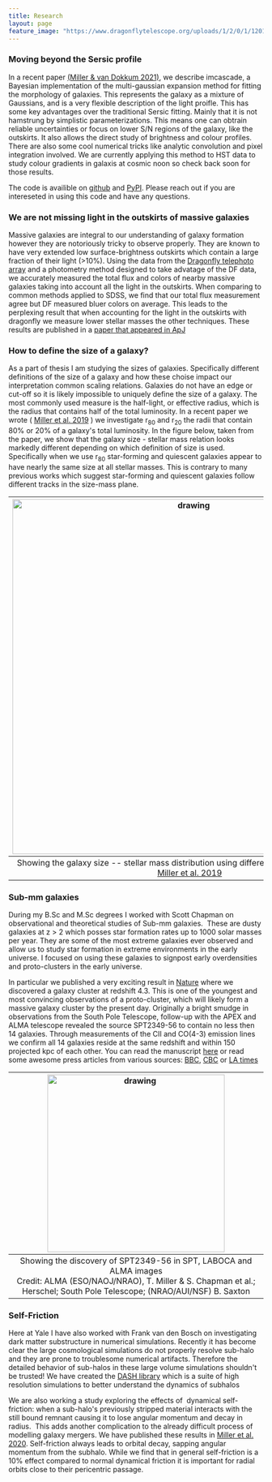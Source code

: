 ```yaml
---
title: Research
layout: page
feature_image: "https://www.dragonflytelescope.org/uploads/1/2/0/1/120152565/background-images/348137435.jpg"
---
```

### Moving beyond the Sersic profile

In a recent paper [(Miller & van Dokkum 2021)](https://arxiv.org/abs/2109.13262), we describe imcascade, a Bayesian implementation of the multi-gaussian expansion method for fitting the morphology of galaxies. This represents the galaxy as a mixture of Gaussians, and is a very flexible description of the light proifle. This has some key advantages over the traditional Sersic fitting. Mainly that it is not hamstrung by simplistic parameterizations. This means one can obtrain reliable uncertainties or focus on lower S/N regions of the galaxy, like the outskirts. It also allows the direct study of brightness and colour profiles. There are also some cool numerical tricks like analytic convolution and pixel integration involved. We are currently applying this method to HST data to study colour gradients in galaxis at cosmic noon so check back soon for those results.

The code is availible on [github](https://github.com/tbmiller-astro/imcascade) and [PyPI](https://pypi.org/project/imcascade/). Please reach out if you are intereseted in using this code and have any questions.

### We are not missing light in the outskirts of massive galaxies
Massive galaxies are integral to our understanding of galaxy formation however they are notoriously tricky to observe properly. They are known to have very extended low surface-brightness outskirts which contain a large fraction of their light (>10%). Using the data from the [Dragonfly telephoto array](https://www.dragonflytelescope.org/) and a photometry method designed to take advatage of the DF data, we accurately measured the total flux and colors of nearby massive galaxies taking into account all the light in the outskirts. When comparing to common methods applied to SDSS, we find that our total flux measurement agree but DF measured bluer colors on average. This leads to the perplexing result that when accounting for the light in the outskirts with dragonfly we measure lower stellar masses the other techniques. These results are published in a [paper that appeared in ApJ](https://ui.adsabs.harvard.edu/abs/2021ApJ...909...74M/abstract)

### How to define the size of a galaxy?

As a part of thesis I am studying the sizes of galaxies. Specifically different definitions of the size of a galaxy and how these choise impact our interpretation common scaling relations. Galaxies do not have an edge or cut-off so it is likely impossible to uniquely define the size of a galaxy. The most commonly used measure is the half-light, or effective radius, which is the radius that contains half of the total luminosity. In a recent paper we wrote ( [Miller et al. 2019](https://ui.adsabs.harvard.edu/abs/2019ApJ...872L..14M/abstract) ) we investigate r<sub>80</sub> and r<sub>20</sub> the radii that contain 80% or 20% of a galaxy's total luminosity. In the figure below, taken from the paper, we show that the galaxy size - stellar mass relation looks markedly different depending on which definition of size is used. Specifically when we use r<sub>80</sub> star-forming and quiescent galaxies appear to have nearly the same size at all stellar masses. This is contrary to many previous works which suggest star-forming and quiescent galaxies follow different tracks in the size-mass plane.

| <img src="https://user-images.githubusercontent.com/51385038/100286982-cfc36180-2f41-11eb-81d7-de3aabd1d72b.PNG" alt="drawing" width="700"/> | 
|:--:| 
| Showing the galaxy size -- stellar mass distribution using different definitions of radii from [Miller et al. 2019](https://ui.adsabs.harvard.edu/abs/2019ApJ...872L..14M/abstract) |

### Sub-mm galaxies

During my B.Sc and M.Sc degrees I worked with Scott Chapman on observational and theoretical studies of Sub-mm galaxies.  These are dusty galaxies at z > 2 which posses star formation rates up to 1000 solar masses per year. They are some of the most extreme galaxies ever observed and allow us to study star formation in extreme environments in the early universe. I focused on using these galaxies to signpost early overdensities and proto-clusters in the early universe.

In particular we published a very exciting result in [Nature](https://www.nature.com/articles/s41586-018-0025-2) where we discovered a galaxy cluster at redshift 4.3. This is one of the youngest and most convincing observations of a proto-cluster, which will likely form a massive galaxy cluster by the present day. Originally a bright smudge in observations from the South Pole Telescope, follow-up with the APEX and ALMA telescope revealed the source SPT2349-56 to contain no less then 14 galaxies. Through measurements of the CII and CO(4-3) emission lines we confirm all 14 galaxies reside at the same redshift and within 150 projected kpc of each other. You can read the manuscript [here](https://arxiv.org/abs/1804.09231) or read some awesome press articles from various sources: [BBC](https://www.bbc.com/news/science-environment-43841025), [CBC](https://www.cbc.ca/news/technology/galaxy-cluster-1.4628787) or [LA times](https://www.latimes.com/science/sciencenow/la-sci-sn-galaxy-mega-merger-20180425-story.html)

| <img src="https://public.nrao.edu/wp-content/uploads/2018/04/nrao18cb5b.jpg" alt="drawing" width="350"/> | 
|:--:| 
| Showing the discovery of SPT2349-56 in SPT, LABOCA and ALMA images <br /> Credit: ALMA (ESO/NAOJ/NRAO), T. Miller & S. Chapman et al.; Herschel; South Pole Telescope; (NRAO/AUI/NSF) B. Saxton |

### Self-Friction
Here at Yale I have also worked with Frank van den Bosch on investigating dark matter substructure in numerical simulations. Recently it has become clear the large cosmological simulations do not properly resolve sub-halo and they are prone to troublesome numerical artifacts. Therefore the detailed behavior of sub-halos in these large volume simulations shouldn't be trusted! We have created the [DASH library](https://cosmo.oca.eu/dash/) which is a suite of high resolution simulations to better understand the dynamics of subhalos

We are also working a study exploring the effects of  dynamical self-friction: when a sub-halo's previously stripped material interacts with the still bound remnant causing it to lose angular momentum and decay in radius.  This adds another complication to the already difficult process of modelling galaxy mergers. We have published these results in [Miller et al. 2020](https://ui.adsabs.harvard.edu/abs/2020MNRAS.495.4496M/abstract). Self-friction always leads to orbital decay, sapping angular momentum from the subhalo. While we find that in general self-friction is a 10% effect compared to normal dynamical friction it is important for radial orbits close to their pericentric passage.
